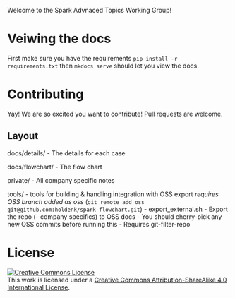 Welcome to the Spark Advnaced Topics Working Group!

# Veiwing the docs

First make sure you have the requirements `pip install -r requirements.txt` then `mkdocs serve` should let you view the docs.

# Contributing

Yay! We are so excited you want to contribute! Pull requests are welcome.

## Layout

docs/details/
	- The details for each case

docs/flowchart/
	- The flow chart

private/
	- All company specific notes

tools/
	- tools for building & handling integration with OSS export *requires OSS branch added as oss* (`git remote add oss git@github.com:holdenk/spark-flowchart.git`)
	- export_external.sh
		- Export the repo (- company specifics) to OSS docs
		- You should cherry-pick any new OSS commits before running this
		- Requires git-filter-repo

# License

<a rel="license" href="http://creativecommons.org/licenses/by-sa/4.0/"><img alt="Creative Commons License" style="border-width:0" src="https://i.creativecommons.org/l/by-sa/4.0/88x31.png" /></a><br />This work is licensed under a <a rel="license" href="http://creativecommons.org/licenses/by-sa/4.0/">Creative Commons Attribution-ShareAlike 4.0 International License</a>.
